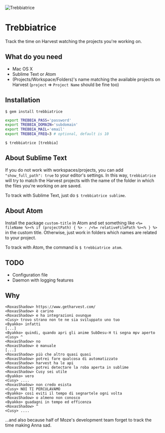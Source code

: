 ![Trebbiatrice](http://i.imgur.com/ZSVlfcR.jpg)

Trebbiatrice
============
Track the time on Harvest watching the projects you're working on.

What do you need
----------------
- Mac OS X
- Sublime Text or Atom
- (Projects/Workspace/Folders)'s name matching the available projects on Harvest (`project` => `Project Name` should be fine too)

Installation
------------
`$ gem install trebbiatrice`

```sh
export TREBBIA_PASS='password'
export TREBBIA_DOMAIN='subdomain'
export TREBBIA_MAIL='email'
export TREBBIA_FREQ=3 # optional, default is 10
```

`$ trebbiatrice [trebbia]`

About Sublime Text
------------------
If you do not work with workspaces/projects, you can add `"show_full_path": true` to your editor's settings.
In this way, `trebbiatrice` will try to match the Harvest projects with the name of the folder in which the files you're working on are saved.

To track with Sublime Text, just do `$ trebbiatrice sublime`.

About Atom
----------
Install the package `custom-title` in Atom and set something like `<%= fileName %><% if (projectPath) { %> - /<%= relativeFilePath %><% } %>` in the custom title. Otherwise, just work in folders which names are related to your project.

To track with Atom, the command is `$ trebbiatrice atom`.

TODO
----
- Configuration file
- Daemon with logging features

Why
---
```
<RoxasShadow> https://www.getharvest.com/
<RoxasShadow> è carino
<RoxasShadow> e ha integrazioni ovunque
<Cusy> trovo strano non te ne sia sviluppato uno tuo
<Byakko> infatti
[...]
<Byakko> quindi, quando apri gli anime SubDesu-H ti segna mpv aperto
<Cusy> ^
<RoxasShadow> no
<RoxasShadow> è manuale
[...]
<RoxasShadow> più che altro quasi quasi
<RoxasShadow> potrei fare qualcosa di automatizzato
<RoxasShadow> harvest ha le api
<RoxasShadow> potrei detectare la roba aperta in sublime
<RoxasShadow> Cusy sei utile
<Byakko> vero
<Cusy> ....
<RoxasShadow> non credo esista
<Cusy> NOI TI PERCULAVAMO
<Byakko> così eviti il tempo di segnartele ogni volta
<RoxasShadow> o almeno non conosco
<Byakko> guadagni in tempo ed efficenza
<RoxasShadow> ^
<Cusy> ....
```


...and also because half of Moze's development team forget to track the time making Anna sad.
